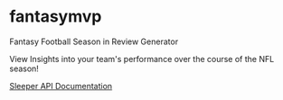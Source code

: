 # fantasymvp 
Fantasy Football Season in Review Generator

View Insights into your team's performance over the course of the NFL season!

[Sleeper API Documentation](https://docs.sleeper.app)
